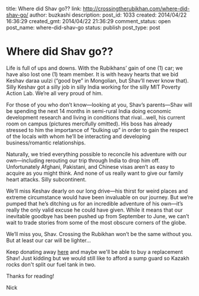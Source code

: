 title: Where did Shav go??
link: http://crossingtherubikhan.com/where-did-shav-go/
author: buzkashi
description: 
post_id: 1033
created: 2014/04/22 16:36:29
created_gmt: 2014/04/22 21:36:29
comment_status: open
post_name: where-did-shav-go
status: publish
post_type: post

# Where did Shav go??

<p>Life is full of ups and downs. With the Rubikhans’ gain of one (1) car; we have also lost one (1) team member. It is with heavy hearts that we bid Keshav daraa uulzi (“good bye” in Mongolian, but Shav’ll never know that).  Silly Keshav got a silly job in silly India working for the silly MIT Poverty Action Lab. We’re all very proud of him. </p>
<p>For those of you who don’t know—looking at you, Shav’s parents—Shav will be spending the next 14 months in semi-rural India doing economic development research and living in conditions that rival…well, his current room on campus (pictures mercifully omitted). His boss has already stressed to him the importance of “bulking up” in order to gain the respect of the locals with whom he’ll be interacting and developing business/romantic relationships.</p>
<p>Naturally, we tried everything possible to reconcile his adventure with our own—including rerouting our trip through India to drop him off. Unfortunately Afghani, Pakistani, and Chinese visas aren’t as easy to acquire as you might think. And none of us really want to give our family heart attacks. Silly subcontinent. </p>
<p>We’ll miss Keshav dearly on our long drive—his thirst for weird places and extreme circumstance would have been invaluable on our journey. But we’re pumped that he’s ditching us for an incredible adventure of his own—it’s really the only valid excuse he could have given. While it means that our inevitable goodbye has been pushed up from September to June, we can’t wait to trade stories from some of the most obscure corners of the globe. </p>
<p>We’ll miss you, Shav. Crossing the Rubikhan won’t be the same without you. But at least our car will be lighter…</p>
<p>Keep donating away <a href="http://crossingtherubikhan.com/donate/" title="here" target="_blank">here</a> and maybe we'll be able to buy a replacement Shav! Just kidding but we would still like to afford a sump guard so Kazakh rocks don't split our fuel tank in two.</p>
<p>Thanks for reading!</p>
<p>Nick</p>